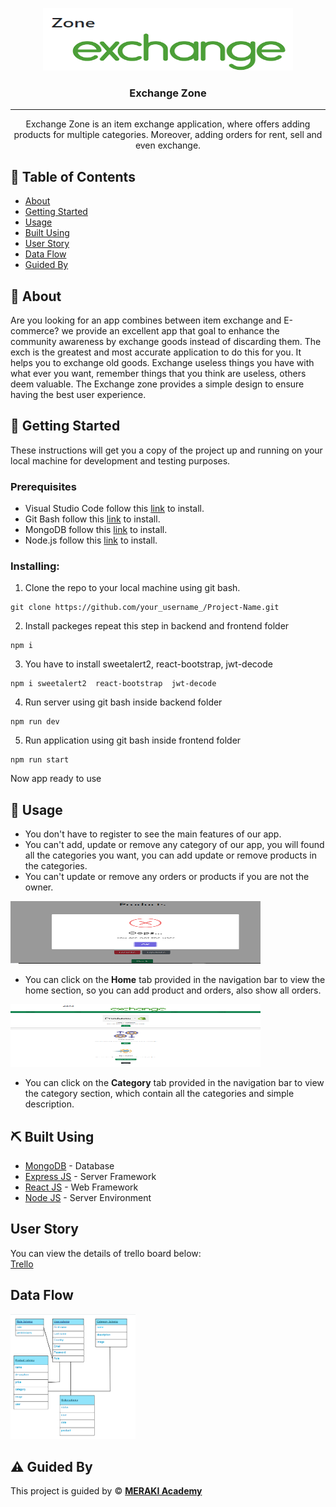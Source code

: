 <p align="center">
<a href="https://www.meraki-academy.org" target="_blank" rel="noopener noreferrer">
 <img width="400px" height="100px" src="./Screenshot_1.png" alt="Project logo">
 </a>
</p>

<h3 align="center">Exchange Zone
</h3>

---

<p align="center">
     Exchange Zone is an item exchange application, where offers adding products for multiple categories. Moreover, adding orders for rent, sell and even exchange.

    
</p>

## 📝 Table of Contents

- [About](#about)
- [Getting Started](#getting_started)
- [Usage](#usage)
- [Built Using](#built_using)
- [User Story](#user_story)
- [Data Flow](#data_flow)
- [Guided By](#guided_by)

## 🧐 About <a name = "about"></a>



 Are you looking for an app combines between item exchange  and E-commerce? we provide an excellent app that goal to enhance the community awareness by exchange goods instead of discarding them. The exch is the greatest and most accurate application to do this for you. It helps you to exchange old goods.  Exchange useless things you have with what ever you want, remember things that you think are useless, others deem valuable.
 The Exchange zone provides a simple design to ensure having the best user experience.

## 🏁 Getting Started <a name = "getting_started"></a>

These instructions will get you a copy of the project up and running on your local machine for development and testing purposes.

### Prerequisites

- Visual Studio Code follow this <a href='https://code.visualstudio.com/download'>link</a> to install.
- Git Bash follow this <a href='https://git-scm.com/downloads'>link</a> to install.
- MongoDB follow this <a href='https://www.mongodb.com/try/download/community-kubernetes-operator'>link</a> to install.
- Node.js follow this <a href='https://nodejs.org/en/download'>link</a> to install.

### Installing:

1. Clone the repo to your local machine using git bash.

```
git clone https://github.com/your_username_/Project-Name.git
```

2. Install packeges repeat this step in backend and frontend folder

```
npm i
```
3. You have to install sweetalert2, react-bootstrap, jwt-decode

```
npm i sweetalert2  react-bootstrap  jwt-decode
```
4. Run server using git bash inside backend folder

```
npm run dev
```

5. Run application using git bash inside frontend folder

```
npm run start
```

Now app ready to use

## 🎈 Usage <a name="usage"></a>


- You don't have to register to see the main features of our app.
- You can't add, update or remove any category of our app, you will found all the categories you want, you can add update or remove products in the categories.
- You can't  update or remove any orders or products if you are not the owner.
<img width="400px" height="100px" src="./Screenshot_4.png" >

- You can click on the **Home** tab provided in the navigation bar to view the home section, so you can add product and orders, also show all orders.
<img width="400px" height="100px" src="./Screenshot_3.png" >

- You can click on the **Category** tab provided in the navigation bar to view the category section, which contain all the categories and simple description.




## ⛏️ Built Using <a name = "built_using"></a>

- [MongoDB](https://www.mongodb.com/) - Database
- [Express JS](https://expressjs.com/) - Server Framework
- [React JS](https://https://reactjs.org/) - Web Framework
- [Node JS](https://nodejs.org/en/) - Server Environment

## User Story <a name = "#user_story"></a>

You can view the details of trello board below:
<br/>
<a href='https://trello.com/b/gEKgHjeX/project-4'>Trello</a>

## Data Flow <a name = "#data_flow"></a>

<img width=200px height=200px src="./Screenshot_2.png" alt="Diagram"></a>

## ⚠️ Guided By <a name = "guided_by"></a>

This project is guided by ©️ **[MERAKI Academy](https://www.meraki-academy.org)**